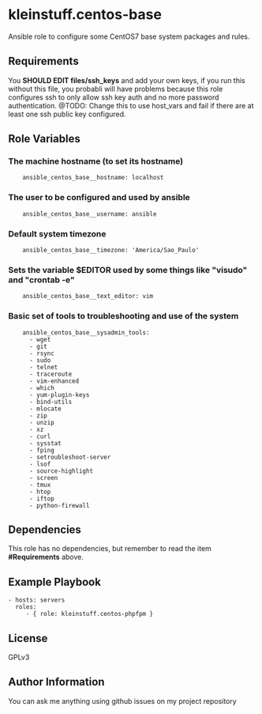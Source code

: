 kleinstuff.centos-base
=========

Ansible role to configure some CentOS7 base system packages and rules.

Requirements
------------

You **SHOULD EDIT files/ssh_keys** and add your own keys, if you run this without this file, you probabli will have problems because this role configures ssh to only allow ssh key auth and no more password authentication.
@TODO: Change this to use host_vars and fail if there are at least one ssh public key configured.

Role Variables
--------------

### The machine hostname (to set its hostname)
        ansible_centos_base__hostname: localhost

### The user to be configured and used by ansible
        ansible_centos_base__username: ansible

### Default system timezone
        ansible_centos_base__timezone: 'America/Sao_Paulo'

### Sets the variable $EDITOR used by some things like "visudo" and "crontab -e"
        ansible_centos_base__text_editor: vim

### Basic set of tools to troubleshooting and use of the system
        ansible_centos_base__sysadmin_tools:
          - wget
          - git
          - rsync
          - sudo
          - telnet
          - traceroute
          - vim-enhanced
          - which
          - yum-plugin-keys
          - bind-utils
          - mlocate
          - zip
          - unzip
          - xz
          - curl
          - sysstat
          - fping
          - setroubleshoot-server
          - lsof
          - source-highlight
          - screen
          - tmux
          - htop
          - iftop
          - python-firewall

Dependencies
------------

This role has no dependencies, but remember to read the item **#Requirements** above.

Example Playbook
----------------

    - hosts: servers
      roles:
         - { role: kleinstuff.centos-phpfpm }

License
-------

GPLv3

Author Information
------------------

You can ask me anything using github issues on my project repository
